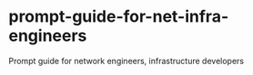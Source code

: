 # prompt-guide-for-net-infra-engineers
Prompt guide for network engineers, infrastructure developers
